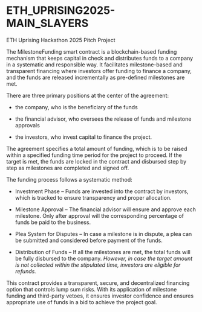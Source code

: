# ETH_UPRISING2025-MAIN_SLAYERS
ETH Uprising Hackathon 2025 Pitch Project

The MilestoneFunding smart contract is a blockchain-based funding mechanism that keeps capital in check and distributes funds to a company in a systematic and responsible way. It facilitates milestone-based and transparent financing where investors offer funding to finance a company, and the funds are released incrementally as pre-defined milestones are met.

There are three primary positions at the center of the agreement:

- the company, who is the beneficiary of the funds

- the financial advisor, who oversees the release of funds and milestone approvals

- the investors, who invest capital to finance the project.

The agreement specifies a total amount of funding, which is to be raised within a specified funding time period for the project to proceed. If the target is met, the funds are locked in the contract and disbursed step by step as milestones are completed and signed off.

The funding process follows a systematic method:

- Investment Phase – Funds are invested into the contract by investors, which is tracked to ensure transparency and proper allocation.

- Milestone Approval – The financial advisor will ensure and approve each milestone. Only after approval will the corresponding percentage of funds be paid to the business.

- Plea System for Disputes – In case a milestone is in dispute, a plea can be submitted and considered before payment of the funds.

- Distribution of Funds – If all the milestones are met, the total funds will be fully disbursed to the company. *However, in case the target amount is not collected within the stipulated time, investors are eligible for refunds.*

This contract provides a transparent, secure, and decentralized financing option that controls lump sum risks. With its application of milestone funding and third-party vetoes, it ensures investor confidence and ensures appropriate use of funds in a bid to achieve the project goal.
